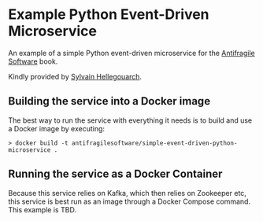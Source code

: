 # Example Python Event-Driven Microservice

An example of a simple Python event-driven microservice for the [Antifragile Software](https://leanpub.com/antifragilesoftware) book.

Kindly provided by [Sylvain Hellegouarch](https://github.com/Lawouach).

## Building the service into a Docker image

The best way to run the service with everything it needs is to build and use a Docker image by executing:

`> docker build -t antifragilesoftware/simple-event-driven-python-microservice .`

## Running the service as a Docker Container

Because this service relies on Kafka, which then relies on Zookeeper etc, this service is best run as an image through a Docker Compose command. This example is TBD.




